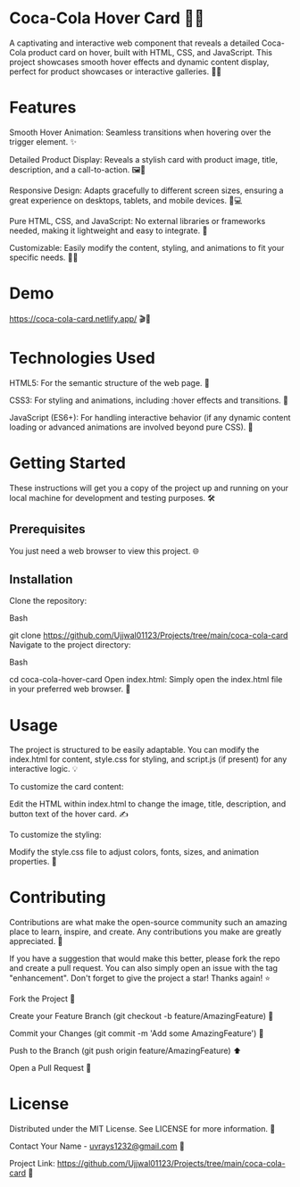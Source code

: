 # Coca-Cola Hover Card 🥤✨
A captivating and interactive web component that reveals a detailed Coca-Cola product card on hover, built with HTML, CSS, and JavaScript. This project showcases smooth hover effects and dynamic content display, perfect for product showcases or interactive galleries. 🛒💡

# Features
Smooth Hover Animation: Seamless transitions when hovering over the trigger element. ✨

Detailed Product Display: Reveals a stylish card with product image, title, description, and a call-to-action. 🖼️📝

Responsive Design: Adapts gracefully to different screen sizes, ensuring a great experience on desktops, tablets, and mobile devices. 📱💻

Pure HTML, CSS, and JavaScript: No external libraries or frameworks needed, making it lightweight and easy to integrate. 🚀

Customizable: Easily modify the content, styling, and animations to fit your specific needs. 🎨🔧

# Demo
https://coca-cola-card.netlify.app/ 🎬📸

# Technologies Used
HTML5: For the semantic structure of the web page. 📄

CSS3: For styling and animations, including :hover effects and transitions. 💅

JavaScript (ES6+): For handling interactive behavior (if any dynamic content loading or advanced animations are involved beyond pure CSS). 🧠

# Getting Started
These instructions will get you a copy of the project up and running on your local machine for development and testing purposes. 🛠️

## Prerequisites
You just need a web browser to view this project. 🌐

## Installation
Clone the repository:

Bash

git clone https://github.com/Ujjwal01123/Projects/tree/main/coca-cola-card
Navigate to the project directory:

Bash

cd coca-cola-hover-card
Open index.html: Simply open the index.html file in your preferred web browser. 📂

# Usage
The project is structured to be easily adaptable. You can modify the index.html for content, style.css for styling, and script.js (if present) for any interactive logic. 💡

To customize the card content:

Edit the HTML within index.html to change the image, title, description, and button text of the hover card. ✍️

To customize the styling:

Modify the style.css file to adjust colors, fonts, sizes, and animation properties. 🎨

# Contributing
Contributions are what make the open-source community such an amazing place to learn, inspire, and create. Any contributions you make are greatly appreciated. 🙏

If you have a suggestion that would make this better, please fork the repo and create a pull request. You can also simply open an issue with the tag "enhancement".
Don't forget to give the project a star! Thanks again! ⭐

Fork the Project 🍴

Create your Feature Branch (git checkout -b feature/AmazingFeature) 🌿

Commit your Changes (git commit -m 'Add some AmazingFeature') 🚀

Push to the Branch (git push origin feature/AmazingFeature) ⬆️

Open a Pull Request 🤝

# License
Distributed under the MIT License. See LICENSE for more information. 📜

Contact
Your Name - uvrays1232@gmail.com 📧

Project Link: https://github.com/Ujjwal01123/Projects/tree/main/coca-cola-card 🔗
